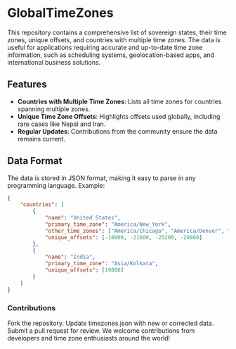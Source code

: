 # GlobalTimeZones

This repository contains a comprehensive list of sovereign states, their time zones, unique offsets, and countries with multiple time zones. The data is useful for applications requiring accurate and up-to-date time zone information, such as scheduling systems, geolocation-based apps, and international business solutions.

## Features
- **Countries with Multiple Time Zones**: Lists all time zones for countries spanning multiple zones.
- **Unique Time Zone Offsets**: Highlights offsets used globally, including rare cases like Nepal and Iran.
- **Regular Updates**: Contributions from the community ensure the data remains current.

## Data Format
The data is stored in JSON format, making it easy to parse in any programming language. Example:

```json
{
    "countries": [
        {
            "name": "United States",
            "primary_time_zone": "America/New_York",
            "other_time_zones": ["America/Chicago", "America/Denver", "America/Los_Angeles"],
            "unique_offsets": [-18000, -21600, -25200, -28800]
        },
        {
            "name": "India",
            "primary_time_zone": "Asia/Kolkata",
            "unique_offsets": [19800]
        }
    ]
}
```

### Contributions
Fork the repository.
Update timezones.json with new or corrected data.
Submit a pull request for review.
We welcome contributions from developers and time zone enthusiasts around the world!

